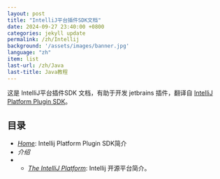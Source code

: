 ```yaml
---
layout: post
title: "IntelliJ平台插件SDK文档"
date: 2024-09-27 23:40:00 +0800
categories: jekyll update
permalink: /zh/Intellij
background: '/assets/images/banner.jpg'
language: "zh"
item: list
last-url: /zh/Java
last-title: Java教程
---
```


这是 IntelliJ平台插件SDK 文档，有助于开发 jetbrains 插件，翻译自 [IntelliJ Platform Plugin SDK][jetbrains]。

## 目录
- _[Home][Home]_: Intellij Platform Plugin SDK简介
- _介绍_
- - _[The IntelliJ Platform][The IntelliJ Platform]_: Intellij 开源平台简介。


[jetbrains]: https://plugins.jetbrains.com/docs/intellij/welcome.html
[Home]: /zh/Intellij/home
[The IntelliJ Platform]: /zh/Intellij/The-IntelliJ-Platform